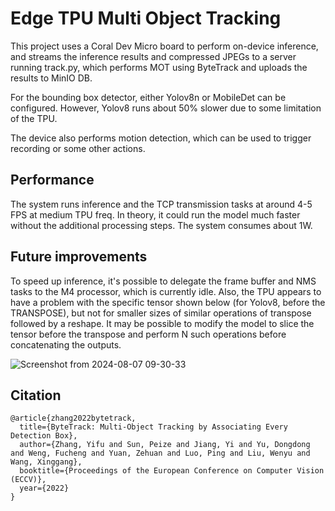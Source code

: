# Edge TPU Multi Object Tracking

This project uses a Coral Dev Micro board to perform on-device inference, and streams the inference results and compressed JPEGs to a server running track.py, which performs MOT using ByteTrack and uploads the results to MinIO DB.<br>

For the bounding box detector, either Yolov8n or MobileDet can be configured. However, Yolov8 runs about 50% slower due to some limitation of the TPU.<br>

The device also performs motion detection, which can be used to trigger recording or some other actions.

## Performance
The system runs inference and the TCP transmission tasks at around 4-5 FPS at medium TPU freq. In theory, it could run the model much faster without the additional processing steps. The system consumes about 1W.<br>

## Future improvements
To speed up inference, it's possible to delegate the frame buffer and NMS tasks to the M4 processor, which is currently idle.
Also, the TPU appears to have a problem with the specific tensor shown below (for Yolov8, before the TRANSPOSE), but not for smaller sizes of similar operations of transpose followed by a reshape. It may be possible to modify the
model to slice the tensor before the transpose and perform N such operations before concatenating the outputs.<br>

![Screenshot from 2024-08-07 09-30-33](https://github.com/user-attachments/assets/4b4e87ad-561d-45cc-bee1-31d417364ba5)


## Citation

```
@article{zhang2022bytetrack,
  title={ByteTrack: Multi-Object Tracking by Associating Every Detection Box},
  author={Zhang, Yifu and Sun, Peize and Jiang, Yi and Yu, Dongdong and Weng, Fucheng and Yuan, Zehuan and Luo, Ping and Liu, Wenyu and Wang, Xinggang},
  booktitle={Proceedings of the European Conference on Computer Vision (ECCV)},
  year={2022}
}
```

